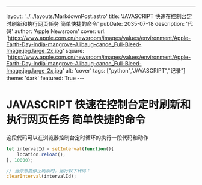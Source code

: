 ---
layout: '../../layouts/MarkdownPost.astro'
title: 'JAVASCRIPT 快速在控制台定时刷新和执行网页任务 简单快捷的命令'
pubDate: 2035-07-18
description: '代码'
author: 'Apple Newsroom'
cover:
    url: 'https://www.apple.com.cn/newsroom/images/values/environment/Apple-Earth-Day-India-mangrove-Alibaug-canoe_Full-Bleed-Image.jpg.large_2x.jpg'
    square: 'https://www.apple.com.cn/newsroom/images/values/environment/Apple-Earth-Day-India-mangrove-Alibaug-canoe_Full-Bleed-Image.jpg.large_2x.jpg'
    alt: 'cover'
tags: ["python","JAVASCRIPT","记录"]
theme: 'dark'
featured: True
---　

# JAVASCRIPT 快速在控制台定时刷新和执行网页任务 简单快捷的命令
这段代码可以在浏览器控制台定时循环的执行一段代码和动作
```javascript
let intervalId = setInterval(function(){ 
    location.reload(); 
}, 10000);

// 当你想要停止刷新时，运行以下代码：
clearInterval(intervalId);
```
